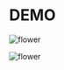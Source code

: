 # DEMO
![flower](http://i.imgur.com/iD9heNGm.jpg"サンプル")

![flower](http://i.imgur.com/pyevO3qm.jpg "サンプル")
